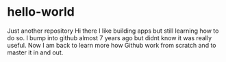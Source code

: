 # hello-world
Just another repository
Hi there
I like building apps but still learning how to do so. I bump into github almost 7 years ago but didnt know it was really useful.
Now I am back to learn more how Github work from scratch and to master it in and out.

